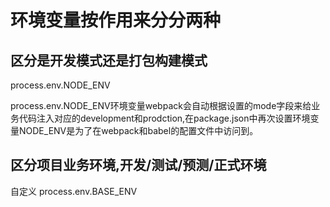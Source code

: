 # 环境变量按作用来分分两种

## 区分是开发模式还是打包构建模式
process.env.NODE_ENV

process.env.NODE_ENV环境变量webpack会自动根据设置的mode字段来给业务代码注入对应的development和prodction,在package.json中再次设置环境变量NODE_ENV是为了在webpack和babel的配置文件中访问到。

## 区分项目业务环境,开发/测试/预测/正式环境
自定义 process.env.BASE_ENV